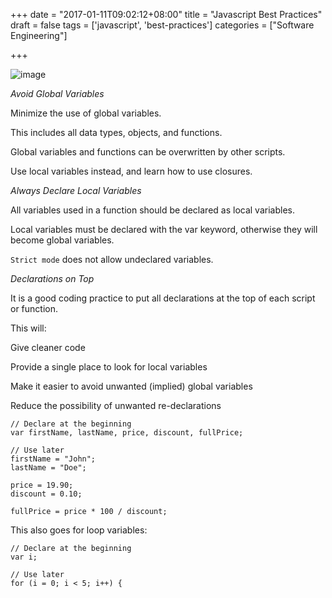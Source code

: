 +++
date = "2017-01-11T09:02:12+08:00"
title = "Javascript Best Practices"
draft = false
tags = ['javascript', 'best-practices']
categories = ["Software Engineering"]

+++

![image](https://i.stack.imgur.com/Mmww2.png)

*Avoid Global Variables*

Minimize the use of global variables.

This includes all data types, objects, and functions.

Global variables and functions can be overwritten by other scripts.

Use local variables instead, and learn how to use closures.

*Always Declare Local Variables*

All variables used in a function should be declared as local variables.

Local variables must be declared with the var keyword, otherwise they will become global variables.

`Strict mode` does not allow undeclared variables.

*Declarations on Top*

It is a good coding practice to put all declarations at the top of each script or function.

This will:

Give cleaner code

Provide a single place to look for local variables

Make it easier to avoid unwanted (implied) global variables

Reduce the possibility of unwanted re-declarations

```
// Declare at the beginning
var firstName, lastName, price, discount, fullPrice;

// Use later
firstName = "John";
lastName = "Doe";

price = 19.90;
discount = 0.10;

fullPrice = price * 100 / discount;
```

This also goes for loop variables:

```
// Declare at the beginning
var i;

// Use later
for (i = 0; i < 5; i++) {
```